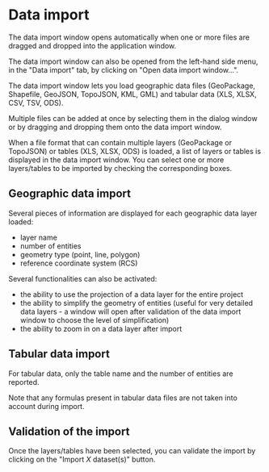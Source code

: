 # Data import

The data import window opens automatically when one or more files are dragged and dropped
into the application window.

The data import window can also be opened from the left-hand side menu, in the "Data import" tab, by clicking on "Open data import window...".

The data import window lets you load geographic data files
(GeoPackage, Shapefile, GeoJSON, TopoJSON, KML, GML) and tabular data (XLS, XLSX, CSV, TSV, ODS).

Multiple files can be added at once by selecting them in the dialog window or by dragging and dropping them onto the data import window.

<ZoomImg
    src="/data-import.png"
    alt="Data import window"
    caption="Example: Data import window with 3 loaded files (including a GeoPackage containing multiple layers)"
/>

When a file format that can contain multiple layers (GeoPackage or TopoJSON)
or tables (XLS, XLSX, ODS) is loaded, a list of layers or tables is displayed in
the data import window.
You can select one or more layers/tables to be imported by checking the corresponding boxes.


## Geographic data import

Several pieces of information are displayed for each geographic data layer loaded:

- layer name
- number of entities
- geometry type (point, line, polygon)
- reference coordinate system (RCS)

Several functionalities can also be activated:

- the ability to use the projection of a data layer for the entire project
- the ability to simplify the geometry of entities (useful for very detailed data layers - a window will open after validation of the data import window to choose the level of simplification)
- the ability to zoom in on a data layer after import


## Tabular data import

For tabular data, only the table name and the number of entities are reported.

Note that any formulas present in tabular data files are not taken into account during import.

## Validation of the import

Once the layers/tables have been selected, you can validate the import by clicking on the "Import *X* dataset(s)" button.
